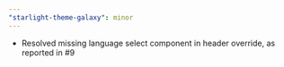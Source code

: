 ```yaml
---
"starlight-theme-galaxy": minor
---
```


- Resolved missing language select component in header override, as reported in #9
